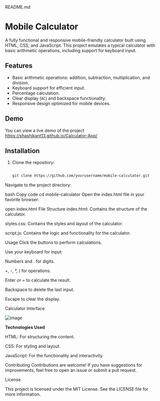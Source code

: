 README.md
# Mobile Calculator

A fully functional and responsive mobile-friendly calculator built using HTML, CSS, and JavaScript. This project emulates a typical calculator with basic arithmetic operations, including support for keyboard input.

## Features

- Basic arithmetic operations: addition, subtraction, multiplication, and division.
- Keyboard support for efficient input.
- Percentage calculation.
- Clear display (`AC`) and backspace functionality.
- Responsive design optimized for mobile devices.

## Demo

You can view a live demo of the project https://shashikant13.github.io/Calculator-App/

## Installation

1. Clone the repository:
   ```bash
   
   git clone https://github.com/yourusername/mobile-calculator.git
   
Navigate to the project directory:

bash
Copy code
cd mobile-calculator
Open the index.html file in your favorite browser:


open index.html
File Structure
index.html: Contains the structure of the calculator.

styles.css: Contains the styles and layout of the calculator.

script.js: Contains the logic and functionality for the calculator.

Usage
Click the buttons to perform calculations.

Use your keyboard for input:

Numbers and . for digits.

+, -, *, / for operations.

Enter or = to calculate the result.

Backspace to delete the last input.

Escape to clear the display.

Calculator Interface

![image](https://github.com/user-attachments/assets/b2051b56-9bb2-4cbc-ab55-a4c2888cce67)



**Technologies Used**

HTML: For structuring the content.

CSS: For styling and layout.

JavaScript: For the functionality and interactivity.

Contributing
Contributions are welcome! If you have suggestions for improvements, feel free to open an issue or submit a pull request.

License

This project is licensed under the MIT License. See the LICENSE file for more information.





